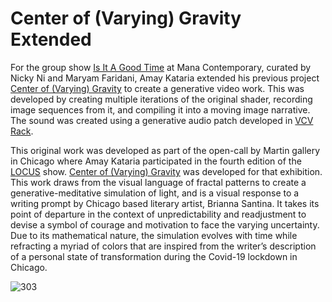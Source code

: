 # Center of (Varying) Gravity Extended
For the group show [Is It A Good Time](https://www.manacontemporary.com/event/is-it-a-good-time/) at Mana Contemporary, curated by Nicky Ni and Maryam Faridani, Amay Kataria extended his previous project [Center of (Varying) Gravity](https://github.com/eulphean/Center-of-Varying-Gravity) to create a generative video work. This was developed by creating multiple iterations of the original shader, recording image sequences from it, and compiling it into a moving image narrative. The sound was created using a generative audio patch developed in [VCV Rack](https://vcvrack.com/).


This original work was developed as part of the open-call by Martin gallery in Chicago where Amay Kataria participated in the fourth edition of the [LOCUS](https://www.locus.gallery/brianna-amay) show. [Center of (Varying) Gravity](https://covg.art) was developed for that exhibition. This work draws from the visual language of fractal patterns to create a generative-meditative simulation of light, and is a visual response to a writing prompt by Chicago based literary artist, Brianna Santina. It takes its point of departure in the context of unpredictability and readjustment to devise a symbol of courage and motivation to face the varying uncertainty. Due to its mathematical nature, the simulation evolves with time while refracting a myriad of colors that are inspired from the writer’s description of a personal state of transformation during the Covid-19 lockdown in Chicago.

![303](https://user-images.githubusercontent.com/4178424/149049304-1eb61373-49b2-4179-9104-c66eedf4424c.jpg)


